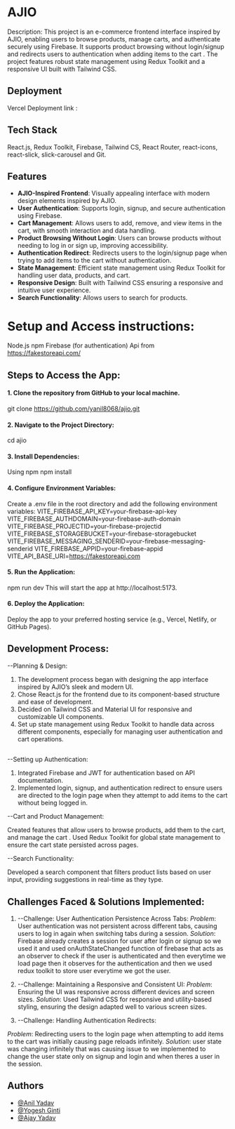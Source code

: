 # AJIO

Description: This project is an e-commerce frontend interface inspired by AJIO, enabling users to browse products, manage carts, and authenticate securely using Firebase. It supports product browsing without login/signup and redirects users to authentication when adding items to the cart . The project features robust state management using Redux Toolkit and a responsive UI built with Tailwind CSS.

## Deployment

Vercel Deployment link :

## Tech Stack

React.js, Redux Toolkit, Firebase, Tailwind CS, React Router, react-icons, react-slick, slick-carousel and Git.

## Features

- **AJIO-Inspired Frontend**: Visually appealing interface with modern design elements inspired by AJIO.
- **User Authentication**: Supports login, signup, and secure authentication using Firebase.
- **Cart Management**: Allows users to add, remove, and view items in the cart, with smooth interaction and data handling.
- **Product Browsing Without Login**: Users can browse products without needing to log in or sign up, improving accessibility.
- **Authentication Redirect**: Redirects users to the login/signup page when trying to add items to the cart without authentication.
- **State Management**: Efficient state management using Redux Toolkit for handling user data, products, and cart.
- **Responsive Design**: Built with Tailwind CSS ensuring a responsive and intuitive user experience.
- **Search Functionality**: Allows users to search for products.

# Setup and Access instructions:

Node.js
npm
Firebase (for authentication)
Api from https://fakestoreapi.com/

## Steps to Access the App:

#### 1. Clone the repository from GitHub to your local machine.

git clone https://github.com/yanil8068/ajio.git

#### 2. Navigate to the Project Directory:

cd ajio

#### 3. Install Dependencies:

Using npm
npm install

#### 4. Configure Environment Variables:

Create a .env file in the root directory and add the following environment variables:
VITE_FIREBASE_API_KEY=your-firebase-api-key
VITE_FIREBASE_AUTHDOMAIN=your-firebase-auth-domain
VITE_FIREBASE_PROJECTID=your-firebase-projectid
VITE_FIREBASE_STORAGEBUCKET=your-firebase-storagebucket
VITE_FIREBASE_MESSAGING_SENDERID=your-firebase-messaging-senderid
VITE_FIREBASE_APPID=your-firebase-appid
VITE_API_BASE_URI=https://fakestoreapi.com

#### 5. Run the Application:

npm run dev
This will start the app at http://localhost:5173.

#### 6. Deploy the Application:

Deploy the app to your preferred hosting service (e.g., Vercel, Netlify, or GitHub Pages).

## Development Process:

--Planning & Design:

1. The development process began with designing the app interface inspired by AJIO’s sleek and modern UI.
2. Chose React.js for the frontend due to its component-based structure and ease of development.
3. Decided on Tailwind CSS and Material UI for responsive and customizable UI components.
4. Set up state management using Redux Toolkit to handle data across different components, especially for managing user authentication and cart operations.

##

--Setting up Authentication:

1. Integrated Firebase and JWT for authentication based on API documentation.
2. Implemented login, signup, and authentication redirect to ensure users are directed to the login page when they attempt to add items to the cart without being logged in.

--Cart and Product Management:

Created features that allow users to browse products, add them to the cart, and manage the cart .
Used Redux Toolkit for global state management to ensure the cart state persisted across pages.

--Search Functionality:

Developed a search component that filters product lists based on user input, providing suggestions in real-time as they type.

##

## Challenges Faced & Solutions Implemented:

1. --Challenge: User Authentication Persistence Across Tabs:
   _Problem_: User authentication was not persistent across different tabs, causing users to log in again when switching tabs during a session.
   _Solution_: Firebase already creates a session for user after login or signup so we used it and used onAuthStateChanged function of firebase that acts as an observer to check if the user is authenticated and then everytime we load page then it observes for the authentication and then we used redux toolkit to store user everytime we got the user.

2. --Challenge: Maintaining a Responsive and Consistent UI:
   _Problem_: Ensuring the UI was responsive across different devices and screen sizes.
   _Solution_: Used Tailwind CSS for responsive and utility-based styling, ensuring the design adapted well to various screen sizes.

3. --Challenge: Handling Authentication Redirects:

_Problem_: Redirecting users to the login page when attempting to add items to the cart was initially causing page reloads infinitely.
_Solution_: user state was changing infinitely that was causing issue to we implemented to change the user state only on signup and login and when theres a user in the session.

## Authors

- [@Anil Yadav](https://github.com/yanil8068)
- [@Yogesh Ginti](https://github.com/Yogesh-Ginti)
- [@Ajay Yadav](https://github.com/Ajaybipul)

